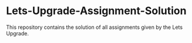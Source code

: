 # Lets-Upgrade-Assignment-Solution
This repository contains the solution of all assignments given by the Lets Upgrade.
